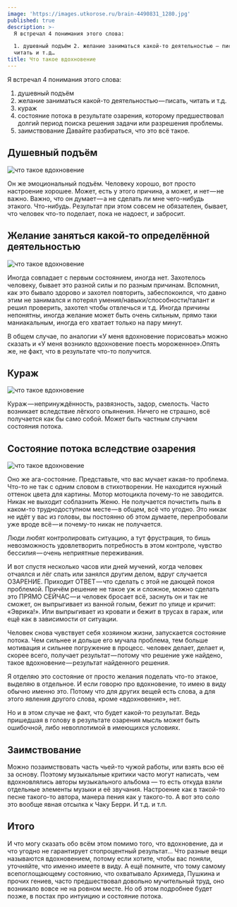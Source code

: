 ```yaml
---
image: 'https://images.utkorose.ru/brain-4490831_1280.jpg'
published: true
description: >-
  Я встречал 4 понимания этого слова:

  1. душевный подъём 2. желание заниматься какой-то деятельностью — писать,
  читать и т.д…
title: Что такое вдохновение
---
```

Я встречал 4 понимания этого слова:

1. душевный подъём
2. желание заниматься какой-то деятельностью — писать, читать и т.д.
3. кураж
4. состояние потока в результате озарения, которому предшествовал долгий период поиска решения задачи или разрешения проблемы.
5. заимствование
Давайте разбираться, что это всё такое.

## Душевный подъём

![что такое вдохновение](https://images.utkorose.ru/wiinsp/wiinspiration.jpg)

Он же эмоциональный подъём. Человеку хорошо, вот просто настроение хорошее. Может, есть у этого причина, а может, и нет — не важно. Важно, что он думает — а не сделать ли мне чего-нибудь этакого. Что-нибудь. Результат при этом совсем не обязателен, бывает, что человек что-то поделает, пока не надоест, и забросит.

## Желание заняться какой-то определённой деятельностью

![что такое вдохновение](https://images.utkorose.ru/wiinsp/0_5vMl7ycQWbyHKfeB.jpg)

Иногда совпадает с первым состоянием, иногда нет. Захотелось человеку, бывает это разной силы и по разным причинам. Вспомнил, как это бывало здорово и захотел повторить, забеспокоился, что давно этим не занимался и потерял умения/навыки/способности/талант и решил проверить, захотел чтобы отвлечься и т.д. Иногда причины непонятны, иногда желание может быть очень сильным, прямо таки маниакальным, иногда его хватает только на пару минут.

В общем случае, по аналогии «У меня вдохновение порисовать» можно сказать и «У меня возникло вдохновение поесть мороженное».Опять же, не факт, что в результате что-то получится.

## Кураж

![что такое вдохновение](https://images.utkorose.ru/wiinsp/kuraj.jpg)

Кураж — непринуждённость, развязность, задор, смелость. Часто возникает вследствие лёгкого опьянения. Ничего не страшно, всё получается как бы само собой. Может быть частным случаем состояния потока.

## Состояние потока вследствие озарения

![что такое вдохновение](https://images.utkorose.ru/wiinsp/slowpokk.jpg)

Оно же ага-состояние. Представьте, что вас мучает какая-то проблема. Что-то не так с одним словом в стихотворении. Не находится нужный оттенок цвета для картины. Мотор мотоцикла почему-то не заводится. Никак не выходит соблазнить Женю. Не получается почистить пыль в каком-то труднодоступном месте — в общем, всё что угодно. Это никак не идёт у вас из головы, вы постоянно об этом думаете, перепробовали уже вроде всё — и почему-то никак не получается.

Люди любят контролировать ситуацию, а тут фрустрация, то бишь невозможность удовлетворить потребность в этом контроле, чувство бессилия — очень неприятные переживания.

И вот спустя несколько часов или дней мучений, когда человек отчаялся и лёг спать или занялся другим делом, вдруг случается ОЗАРЕНИЕ. Приходит ОТВЕТ — что сделать с этой не дающей покоя проблемой. Причём решение не такое уж и сложное, можно сделать это ПРЯМО СЕЙЧАС — и человек бросает всё, заснуть он и так не сможет, он выпрыгивает из ванной голым, бежит по улице и кричит: «Эврика!». Или выпрыгивает из кровати и бежит в трусах в гараж, или ещё как в зависимости от ситуации.

Человек снова чувствует себя хозяином жизни, запускается состояние потока. Чем сильнее и дольше его мучала проблема, тем больше мотивация и сильнее погружение в процесс. человек делает, делает и, скорее всего, получает результат — потому что решение уже найдено, такое вдохновение — результат найденного решения.

Я отделяю это состояние от просто желания поделать что-то этакое, выделяю в отдельное. И если говорю про вдохновение, то имею в виду обычно именно это. Потому что для других вещей есть слова, а для этого явления другого слова, кроме «вдохновение», нет.

Но и в этом случае не факт, что будет какой-то результат. Ведь пришедшая в голову в результате озарения мысль может быть ошибочной, либо невоплотимой в имеющихся условиях.

## Заимствование

Можно позаимствовать часть чьей-то чужой работы, или взять всю её за основу. Поэтому музыкальные критики часто могут написать, чем вдохновлялись авторы музыкального альбома — то есть откуда взяли отдельные элементы музыки и её звучания. Настроение как в такой-то песне такого-то автора, манера пения как у такого-то. А вот это соло это вообще явная отсылка к Чаку Берри. И т.д. и т.п.

## Итого

И что могу сказать обо всём этом помимо того, что вдохновение, да и что угодно не гарантирует стопроцентный результат… Что разные вещи называются вдохновением, потому если хотите, чтобы вас поняли, уточняйте, что именно имеете в виду. А ещё помните, что тому самому всепоглощающему состоянию, что охватывало Архимеда, Пушкина и прочих гениев, часто предшествовал довольно мучительный труд, оно возникало вовсе не на ровном месте. Но об этом подробнее будет позже, в постах про интуицию и состояние потока.
